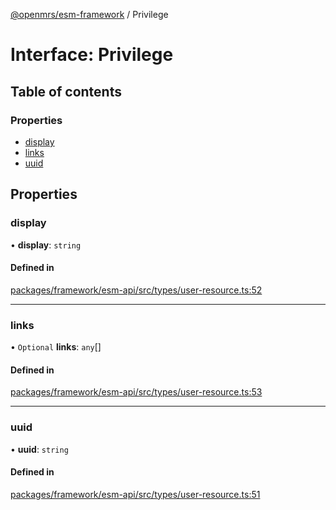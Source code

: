 [@openmrs/esm-framework](../API.md) / Privilege

# Interface: Privilege

## Table of contents

### Properties

- [display](Privilege.md#display)
- [links](Privilege.md#links)
- [uuid](Privilege.md#uuid)

## Properties

### display

• **display**: `string`

#### Defined in

[packages/framework/esm-api/src/types/user-resource.ts:52](https://github.com/openmrs/openmrs-esm-core/blob/master/packages/framework/esm-api/src/types/user-resource.ts#L52)

___

### links

• `Optional` **links**: `any`[]

#### Defined in

[packages/framework/esm-api/src/types/user-resource.ts:53](https://github.com/openmrs/openmrs-esm-core/blob/master/packages/framework/esm-api/src/types/user-resource.ts#L53)

___

### uuid

• **uuid**: `string`

#### Defined in

[packages/framework/esm-api/src/types/user-resource.ts:51](https://github.com/openmrs/openmrs-esm-core/blob/master/packages/framework/esm-api/src/types/user-resource.ts#L51)
